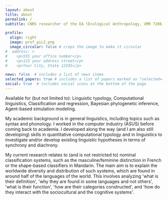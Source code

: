 ```yaml
---
layout: about
title: about
permalink: /
subtitle: CNRS researcher of the EA (Ecological Anthropology, UMR 7206) lab at the <a href='https://www.ecoanthropologie.fr/fr/annuaire/allassonniere-tang-marc-9269'>National Museum of Natural History</a> (MNHN) in Paris.

profile:
  align: right
  image: prof_pic2.png
  image_circular: false # crops the image to make it circular
#  address: >
#    <p>555 your office number</p>
#    <p>123 your address street</p>
#    <p>Your City, State 12345</p>

news: false  # includes a list of news items
selected_papers: true # includes a list of papers marked as "selected={true}"
social: true  # includes social icons at the bottom of the page
---
```


Available for (but not limited to): Linguistic typology, Computational linguistics, Classification and regression, Bayesian phylogenetic inference, Agent-based simulation modeling.

My academic background is in general linguistics, including topics such as syntax and phonology. I worked in the computer industry (ASUS) before coming back to academia. I developed along the way (and I am also still developing) skills in quantitative computational typology and in linguistics to investigate and/or develop existing linguistic hypotheses in terms of synchrony and diachrony. 

My current research relates to (and is not restricted to) nominal classification systems, such as the masculine/feminine distinction in French or the shape-based classifiers in Mandarin. The main aim is to explain the worldwide diversity and distribution of such systems, which are found in around half of the languages of the world. This involves analyzing 'what is their definition', 'why they are found in some languages and not others', 'what is their function', 'how are their categories constructed', and 'how do they interact with the sociocultural and the cognitive systems'.

